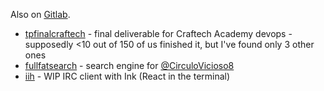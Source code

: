 Also on [Gitlab](https://gitlab.com/emivespa).

* [tpfinalcraftech](https://gitlab.com/tpfinalcraftech) - final deliverable
  for Craftech Academy devops - supposedly <10 out of 150 of us finished it, but
  I've found only 3 other ones
* [fullfatsearch](https://github.com/emivespa/fullfatsearch) - search engine
  for [@CirculoVicioso8](https://www.youtube.com/@CirculoVicioso8)
* [iih](https://github.com/emivespa/iih) - WIP IRC client with Ink (React in the
  terminal)

<!--
**emivespa/emivespa** is a ✨ _special_ ✨ repository because its `README.md` (this file) appears on your GitHub profile.

Here are some ideas to get you started:

- 🔭 I’m currently working on ...
- 🌱 I’m currently learning ...
- 👯 I’m looking to collaborate on ...
- 🤔 I’m looking for help with ...
- 💬 Ask me about ...
- 📫 How to reach me: ...
- 😄 Pronouns: ...
- ⚡ Fun fact: ...
-->
